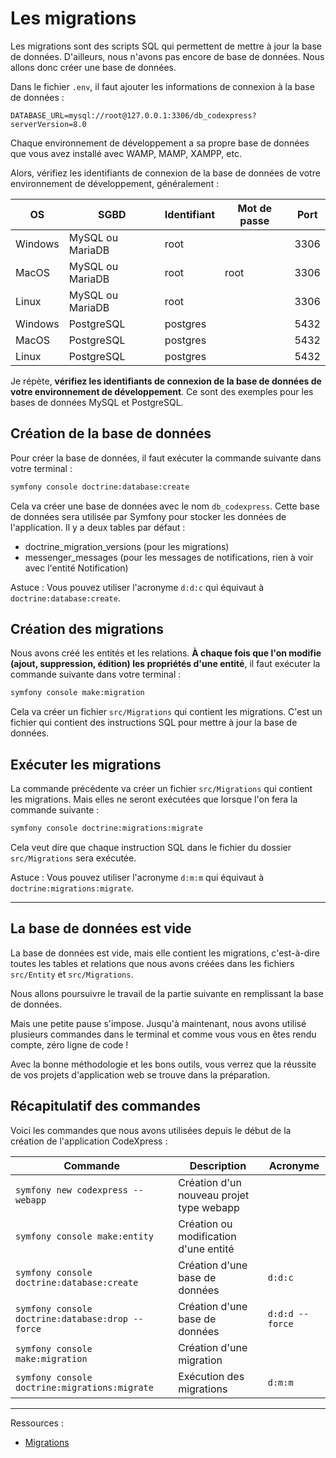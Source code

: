 # Les migrations

Les migrations sont des scripts SQL qui permettent de mettre à jour la base de données. D'ailleurs, nous n'avons pas encore de base de données. Nous allons donc créer une base de données.

Dans le fichier `.env`, il faut ajouter les informations de connexion à la base de données :

```dotenv
DATABASE_URL=mysql://root@127.0.0.1:3306/db_codexpress?serverVersion=8.0
```

Chaque environnement de développement a sa propre base de données que vous avez installé avec WAMP, MAMP, XAMPP, etc.

Alors, vérifiez les identifiants de connexion de la base de données de votre environnement de développement, généralement :

| OS | SGBD | Identifiant | Mot de passe | Port |
| --- | --- | --- | --- | --- |
| Windows | MySQL ou MariaDB | root | | 3306 |
| MacOS | MySQL ou MariaDB | root | root | 3306 |
| Linux | MySQL ou MariaDB | root | | 3306 |
| Windows | PostgreSQL | postgres | | 5432 |
| MacOS | PostgreSQL | postgres | | 5432 |
| Linux | PostgreSQL | postgres | | 5432 |

Je répète, **vérifiez les identifiants de connexion de la base de données de votre environnement de développement**. Ce sont des exemples pour les bases de données MySQL et PostgreSQL.

## Création de la base de données

Pour créer la base de données, il faut exécuter la commande suivante dans votre terminal :


```bash
symfony console doctrine:database:create
```

Cela va créer une base de données avec le nom `db_codexpress`. Cette base de données sera utilisée par Symfony pour stocker les données de l'application. Il y a deux tables par défaut :

- doctrine_migration_versions (pour les migrations)
- messenger_messages (pour les messages de notifications, rien à voir avec l'entité Notification)
  
Astuce : Vous pouvez utiliser l'acronyme `d:d:c` qui équivaut à `doctrine:database:create`.

## Création des migrations

Nous avons créé les entités et les relations. **À chaque fois que l'on modifie (ajout, suppression, édition) les propriétés d'une entité**, il faut exécuter la commande suivante dans votre terminal :

```bash
symfony console make:migration
```

Cela va créer un fichier `src/Migrations` qui contient les migrations. C'est un fichier qui contient des instructions SQL pour mettre à jour la base de données.

## Exécuter les migrations

La commande précédente va créer un fichier `src/Migrations` qui contient les migrations. Mais elles ne seront exécutées que lorsque l'on fera la commande suivante :

```bash
symfony console doctrine:migrations:migrate
```

Cela veut dire que chaque instruction SQL dans le fichier du dossier `src/Migrations` sera exécutée.

Astuce : Vous pouvez utiliser l'acronyme `d:m:m` qui équivaut à `doctrine:migrations:migrate`.

---

## La base de données est vide

La base de données est vide, mais elle contient les migrations, c'est-à-dire toutes les tables et relations que nous avons créées dans les fichiers `src/Entity` et `src/Migrations`.

Nous allons poursuivre le travail de la partie suivante en remplissant la base de données.

Mais une petite pause s'impose. Jusqu'à maintenant, nous avons utilisé plusieurs commandes dans le terminal et comme vous vous en êtes rendu compte, zéro ligne de code !

Avec la bonne méthodologie et les bons outils, vous verrez que la réussite de vos projets d'application web se trouve dans la préparation.

## Récapitulatif des commandes

Voici les commandes que nous avons utilisées depuis le début de la création de l'application CodeXpress :

| Commande | Description | Acronyme |
| --- | --- | --- |
| `symfony new codexpress --webapp` | Création d'un nouveau projet type webapp | |
| `symfony console make:entity` | Création ou modification d'une entité | |
| `symfony console doctrine:database:create` | Création d'une base de données | `d:d:c` |
| `symfony console doctrine:database:drop --force` | Création d'une base de données | `d:d:d --force` |
| `symfony console make:migration` | Création d'une migration | |
| `symfony console doctrine:migrations:migrate` | Exécution des migrations | `d:m:m` |

---

Ressources :

- [Migrations](https://symfony.com/doc/current/bundles/DoctrineMigrationsBundle/index.html)
